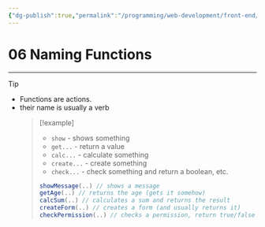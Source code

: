 ```yaml
---
{"dg-publish":true,"permalink":"/programming/web-development/front-end/javascript-vanilla/01-basics/12-functions/06-naming-functions/","tags":["programming","webdevelopment","frontend","JavaScript"]}
---
```



# 06 Naming Functions

---

> [!tip]
>
> - Functions are actions.
> - their name is usually a verb
>   > [!example]
>   >
>   > - `show` - shows something
>   > - `get...` - return a value
>   > - `calc...` - calculate something
>   > - `create...` - create something
>   > - `check...` - check something and return a boolean, etc.
>   >
>   > ```javascript
>   > showMessage(..) // shows a message
>   > getAge(..) // returns the age (gets it somehow)
>   > calcSum(..) // calculates a sum and returns the result
>   > createForm(..) // creates a form (and usually returns it)
>   > checkPermission(..) // checks a permission, return true/false
>   > ```
